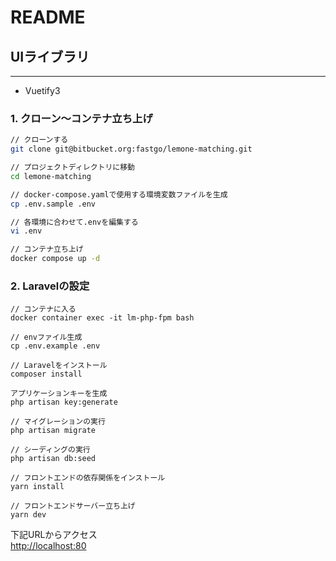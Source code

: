 

# README #

## UIライブラリ ###
---
* Vuetify3

### 1. クローン〜コンテナ立ち上げ
```sh
// クローンする
git clone git@bitbucket.org:fastgo/lemone-matching.git

// プロジェクトディレクトリに移動
cd lemone-matching

// docker-compose.yamlで使用する環境変数ファイルを生成
cp .env.sample .env

// 各環境に合わせて.envを編集する
vi .env

// コンテナ立ち上げ
docker compose up -d
```

### 2. Laravelの設定
```
// コンテナに入る
docker container exec -it lm-php-fpm bash

// envファイル生成
cp .env.example .env

// Laravelをインストール
composer install

アプリケーションキーを生成
php artisan key:generate

// マイグレーションの実行
php artisan migrate

// シーディングの実行
php artisan db:seed

// フロントエンドの依存関係をインストール
yarn install

// フロントエンドサーバー立ち上げ
yarn dev
```
下記URLからアクセス  
[http://localhost:80](http://localhost:80)

